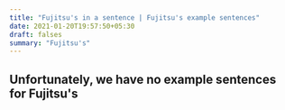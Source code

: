 ```yaml
---
title: "Fujitsu's in a sentence | Fujitsu's example sentences"
date: 2021-01-20T19:57:50+05:30
draft: falses
summary: "Fujitsu's"
---
```

## Unfortunately, we have no example sentences for Fujitsu's                 

